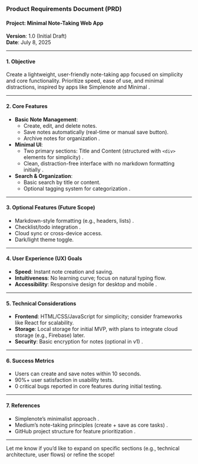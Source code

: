 ### **Product Requirements Document (PRD)**
#### **Project**: Minimal Note-Taking Web App  
**Version**: 1.0 (Initial Draft)  
**Date**: July 8, 2025  

---

#### **1. Objective**  
Create a lightweight, user-friendly note-taking app focused on simplicity and core functionality. Prioritize speed, ease of use, and minimal distractions, inspired by apps like Simplenote and Minimal .  

---

#### **2. Core Features**  
- **Basic Note Management**:  
  - Create, edit, and delete notes.  
  - Save notes automatically (real-time or manual save button).  
  - Archive notes for organization .  
- **Minimal UI**:  
  - Two primary sections: Title and Content (structured with `<div>` elements for simplicity) .  
  - Clean, distraction-free interface with no markdown formatting initially .  
- **Search & Organization**:  
  - Basic search by title or content.  
  - Optional tagging system for categorization .  

---

#### **3. Optional Features (Future Scope)**  
- Markdown-style formatting (e.g., headers, lists) .  
- Checklist/todo integration .  
- Cloud sync or cross-device access.  
- Dark/light theme toggle.  

---

#### **4. User Experience (UX) Goals**  
- **Speed**: Instant note creation and saving.  
- **Intuitiveness**: No learning curve; focus on natural typing flow.  
- **Accessibility**: Responsive design for desktop and mobile .  

---

#### **5. Technical Considerations**  
- **Frontend**: HTML/CSS/JavaScript for simplicity; consider frameworks like React for scalability.  
- **Storage**: Local storage for initial MVP, with plans to integrate cloud storage (e.g., Firebase) later.  
- **Security**: Basic encryption for notes (optional in v1) .  

---

#### **6. Success Metrics**  
- Users can create and save notes within 10 seconds.  
- 90%+ user satisfaction in usability tests.  
- 0 critical bugs reported in core features during initial testing.  

---

#### **7. References**  
- Simplenote’s minimalist approach .  
- Medium’s note-taking principles (create + save as core tasks) .  
- GitHub project structure for feature prioritization .  

---

Let me know if you’d like to expand on specific sections (e.g., technical architecture, user flows) or refine the scope!